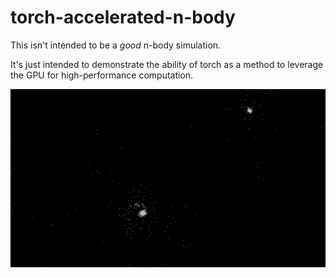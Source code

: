 # torch-accelerated-n-body

This isn't intended to be a _good_ n-body simulation.

It's just intended to demonstrate the ability of torch as a method to leverage
the GPU for high-performance computation.

![Screenshot](/screenshots/screenshot.png?raw=true "Screenshot")